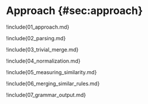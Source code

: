 # Approach {#sec:approach}

!include{01_approach.md}

!include{02_parsing.md}

!include{03_trivial_merge.md}

!include{04_normalization.md}

!include{05_measuring_similarity.md}

!include{06_merging_similar_rules.md}

!include{07_grammar_output.md}
